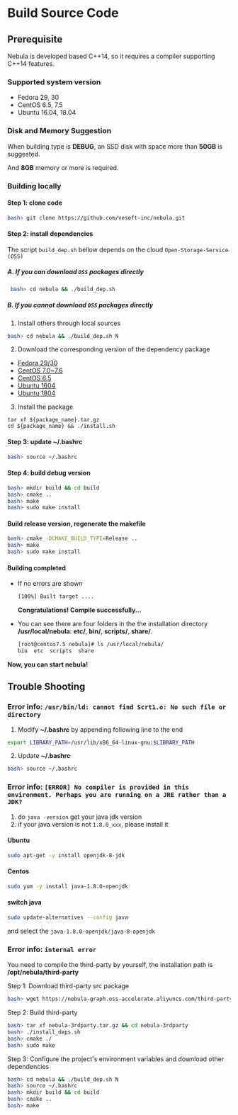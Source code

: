 # Build Source Code

## Prerequisite

Nebula is developed based C++14, so it requires a compiler supporting C++14 features.

### Supported system version

- Fedora 29, 30
- CentOS 6.5, 7.5
- Ubuntu 16.04, 18.04

### Disk and Memory Suggestion

When building type is **DEBUG**, an SSD disk with space more than **50GB** is suggested.

And **8GB** memory or more is required.

### Building locally

#### Step 1: clone code

```bash
bash> git clone https://github.com/vesoft-inc/nebula.git
```

#### Step 2: install dependencies

The script `build_dep.sh` bellow depends on the cloud `Open-Storage-Service (OSS)`

##### A. If you can download `OSS` packages directly

```bash
 bash> cd nebula && ./build_dep.sh
```

##### B. If you cannot download `OSS` packages directly

1. Install others through local sources

```bash
bash> cd nebula && ./build_dep.sh N
```

2. Download the corresponding version of the dependency package

- [Fedora 29/30](https://nebula-graph.oss-accelerate.aliyuncs.com/third-party/fedora29.tar.gz)
- [CentOS 7.0~7.6](https://nebula-graph.oss-accelerate.aliyuncs.com/third-party/centos7.5.tar.gz)
- [CentOS 6.5](https://nebula-graph.oss-accelerate.aliyuncs.com/third-party/centos6.5.tar.gz)
- [Ubuntu 1604](https://nebula-graph.oss-accelerate.aliyuncs.com/third-party/ubuntu16.tar.gz)
- [Ubuntu 1804](https://nebula-graph.oss-accelerate.aliyuncs.com/third-party/ubuntu18.tar.gz)

3. Install the package

```text
tar xf ${package_name}.tar.gz
cd ${package_name} && ./install.sh
```

#### Step 3: update **~/.bashrc**

```bash
bash> source ~/.bashrc
```

#### Step 4: build debug version

```bash
bash> mkdir build && cd build
bash> cmake ..
bash> make
bash> sudo make install
```

#### Build release version, regenerate the makefile

```bash
bash> cmake -DCMAKE_BUILD_TYPE=Release ..
bash> make
bash> sudo make install
```

#### **Building completed**

- If no errors are shown

    ```bash
    [100%] Built target ....
    ```

    **Congratulations! Compile successfully...**

- You can see there are four folders in the the installation directory **/usr/local/nebula**: **etc/**, **bin/**, **scripts/**, **share/**.

    ```bash
    [root@centos7.5 nebula]# ls /usr/local/nebula/
    bin  etc  scripts  share
    ```

**Now, you can start nebula!**

## Trouble Shooting

### Error info: `/usr/bin/ld: cannot find Scrt1.o: No such file or directory`

1. Modify **~/.bashrc** by appending following line to the end

```bash
export LIBRARY_PATH=/usr/lib/x86_64-linux-gnu:$LIBRARY_PATH
```

2. Update **~/.bashrc**

```bash
bash> source ~/.bashrc
```

### Error info: `[ERROR] No compiler is provided in this environment. Perhaps you are running on a JRE rather than a JDK?`

1. do `java -version` get your java jdk version
1. if your java version is not `1.8.0_xxx`, please install it

#### Ubuntu

```bash
sudo apt-get -y install openjdk-8-jdk
```

#### Centos

```bash
sudo yum -y install java-1.8.0-openjdk
```

#### switch java

```bash
sudo update-alternatives --config java
```

and select the `java-1.8.0-openjdk/java-8-openjdk`

### Error info: `internal error`

You need to compile the third-party by yourself, the installation path is **/opt/nebula/third-party**

Step 1: Download third-party src package

```bash
bash> wget https://nebula-graph.oss-accelerate.aliyuncs.com/third-party/nebula-3rdparty.tar.gz
```

Step 2: Build third-party

```bash
bash> tar xf nebula-3rdparty.tar.gz && cd nebula-3rdparty
bash> ./install_deps.sh
bash> cmake ./
bash> sudo make
```

Step 3: Configure the project's environment variables and download other dependencies

```bash
bash> cd nebula && ./build_dep.sh N
bash> source ~/.bashrc
bash> mkdir build && cd build
bash> cmake ..
bash> make
```
